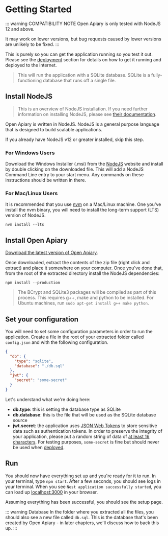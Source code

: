 # Getting Started

::: warning COMPATIBILITY NOTE
Open Apiary is only tested with NodeJS 12 and above. 
 
It may work on lower 
versions, but bug requests caused by lower versions are unlikely to be fixed.
:::

This is purely so you can get the application running so you test it out. Please
see the [deployment](./deployment/) section for details on how to get it running
and deployed to the internet.

> This will run the application with a SQLite database. SQLite is a fully-functioning
> database that runs off a single file.

## Install NodeJS

> This is an overview of NodeJS installation. If you need further information on
> installing NodeJS, please see [their documentation](https://nodejs.org/en/download/).

Open Apiary is written in NodeJS. NodeJS is a general purpose language that is 
designed to build scalable applications.

If you already have NodeJS v12 or greater installed, skip this step.

### For Windows Users

Download the Windows Installer (.msi) from the 
[NodeJS](https://nodejs.org/en/download/) website and install by double clicking
on the downloaded file. This will add a NodeJS Command Line entry to your start
menu. Any commands on these instructions should be written in there.

### For Mac/Linux Users

It is recommended that you use [nvm](https://github.com/nvm-sh/nvm#installing-and-updating)
on a Mac/Linux machine. One you've install the nvm binary, you will need to
install the long-term support (LTS) version of NodeJS.

```shell script
nvm install --lts
```

## Install Open Apiary

[Download the latest version of Open Apiary](https://github.com/MrSimonEmms/open-apiary/releases).

Once downloaded, extract the contents of the zip file (right click and extract)
and place it somewhere on your computer. Once you've done that, from the root of
the extracted directory install the NodeJS dependencies:

```shell script
npm install --production
```

> The BCrypt and SQLite3 packages will be compiled as part of this process. This
> requires g++, make and python to be installed. For Ubuntu machines,
> run `sudo apt-get install g++ make python`.

## Set your configuration

You will need to set some configuration parameters in order to run the 
application. Create a file in the root of your extracted folder called
`config.json` and with the following configuration.

```json
{
  "db": {
    "type": "sqlite",
    "database": "./db.sql"
  },
  "jwt": {
    "secret": "some-secret"  
  } 
}
```

Let's understand what we're doing here:

- **db.type**: this is setting the database type as SQLite
- **db.database**: this is the file that will be used as the SQLite database source
- **jwt.secret**: the application uses [JSON Web Tokens](https://jwt.io) to store
sensitive data such as authentication tokens. In order to preserve the integrity
of your application, please put a random string of data of [at least 16 characters](https://passwordsgenerator.net).
For testing purposes, `some-secret` is fine but should never be used when
[deployed](./deployment/).

## Run

You should now have everything set up and you're ready for it to run. In your
terminal, type `npm start`. After a few seconds, you should see logs in your
terminal. When you see `Nest application successfully started`, you can load up
[localhost:3000](http://localhost:3000) in your browser.

Assuming everything has been successful, you should see the setup page.

::: warning Database
In the folder where you extracted all the files, you should also see a new file
called `db.sql`. This is the database that's been created by Open Apiary - in 
later chapters, we'll discuss how to back this up.
:::

